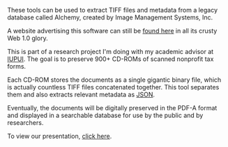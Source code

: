 These tools can be used to extract TIFF files and metadata from a legacy database called Alchemy, created by Image Management Systems, Inc.

A website advertising this software can still be [found here](https://www.imagemgt.com/alchemy.html) in all its crusty Web 1.0 glory.

This is part of a research project I'm doing with my academic advisor at [IUPUI](https://luddy.iupui.edu/). The goal is to preserve 900+ CD-ROMs of scanned nonprofit tax forms. 

Each CD-ROM stores the documents as a single gigantic binary file, which is actually countless TIFF files concatenated together. This tool separates them and also extracts relevant metadata as [JSON](https://en.wikipedia.org/wiki/JSON).

Eventually, the documents will be digitally preserved in the PDF-A format and displayed in a searchable database for use by the public and by researchers.

To view our presentation, [click here](https://hdl.handle.net/1805/37104).
